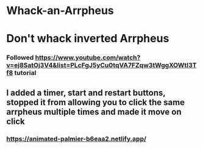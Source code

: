 # Whack-an-Arrpheus

# Don't whack inverted Arrpheus

### Followed https://www.youtube.com/watch?v=ej8SatOj3V4&list=PLcFgJ5yCu0tqVA7FZqw3tWggXOWtI3Tf8 tutorial
## I added a timer, start and restart buttons, stopped it from allowing you to click the same arrpheus multiple times and made it move on click
### https://animated-palmier-b6eaa2.netlify.app/
